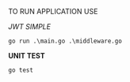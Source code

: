 TO RUN APPLICATION USE

*JWT SIMPLE*

``
go run .\main.go .\middleware.go
``



**UNIT TEST**

``
go test
``

